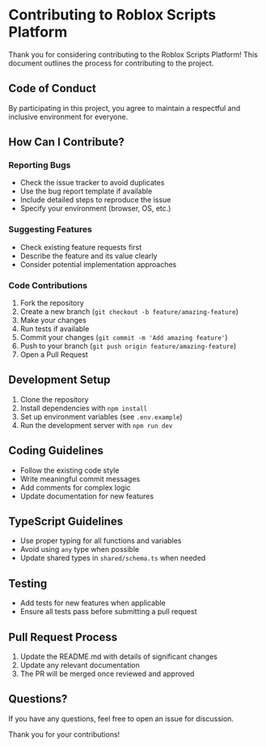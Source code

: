 # Contributing to Roblox Scripts Platform

Thank you for considering contributing to the Roblox Scripts Platform! This document outlines the process for contributing to the project.

## Code of Conduct

By participating in this project, you agree to maintain a respectful and inclusive environment for everyone.

## How Can I Contribute?

### Reporting Bugs

- Check the issue tracker to avoid duplicates
- Use the bug report template if available
- Include detailed steps to reproduce the issue
- Specify your environment (browser, OS, etc.)

### Suggesting Features

- Check existing feature requests first
- Describe the feature and its value clearly
- Consider potential implementation approaches

### Code Contributions

1. Fork the repository
2. Create a new branch (`git checkout -b feature/amazing-feature`)
3. Make your changes
4. Run tests if available
5. Commit your changes (`git commit -m 'Add amazing feature'`)
6. Push to your branch (`git push origin feature/amazing-feature`)
7. Open a Pull Request

## Development Setup

1. Clone the repository
2. Install dependencies with `npm install`
3. Set up environment variables (see `.env.example`)
4. Run the development server with `npm run dev`

## Coding Guidelines

- Follow the existing code style
- Write meaningful commit messages
- Add comments for complex logic
- Update documentation for new features

## TypeScript Guidelines

- Use proper typing for all functions and variables
- Avoid using `any` type when possible
- Update shared types in `shared/schema.ts` when needed

## Testing

- Add tests for new features when applicable
- Ensure all tests pass before submitting a pull request

## Pull Request Process

1. Update the README.md with details of significant changes
2. Update any relevant documentation
3. The PR will be merged once reviewed and approved

## Questions?

If you have any questions, feel free to open an issue for discussion.

Thank you for your contributions!